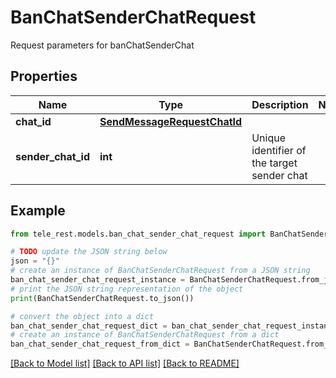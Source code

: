 # BanChatSenderChatRequest

Request parameters for banChatSenderChat

## Properties

Name | Type | Description | Notes
------------ | ------------- | ------------- | -------------
**chat_id** | [**SendMessageRequestChatId**](SendMessageRequestChatId.md) |  | 
**sender_chat_id** | **int** | Unique identifier of the target sender chat | 

## Example

```python
from tele_rest.models.ban_chat_sender_chat_request import BanChatSenderChatRequest

# TODO update the JSON string below
json = "{}"
# create an instance of BanChatSenderChatRequest from a JSON string
ban_chat_sender_chat_request_instance = BanChatSenderChatRequest.from_json(json)
# print the JSON string representation of the object
print(BanChatSenderChatRequest.to_json())

# convert the object into a dict
ban_chat_sender_chat_request_dict = ban_chat_sender_chat_request_instance.to_dict()
# create an instance of BanChatSenderChatRequest from a dict
ban_chat_sender_chat_request_from_dict = BanChatSenderChatRequest.from_dict(ban_chat_sender_chat_request_dict)
```
[[Back to Model list]](../README.md#documentation-for-models) [[Back to API list]](../README.md#documentation-for-api-endpoints) [[Back to README]](../README.md)


